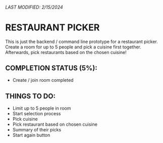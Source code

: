 ###### LAST MODIFIED: 2/15/2024

# RESTAURANT PICKER

This is just the backend / command line prototype for a restaurant picker. Create a room for up to 5 people and pick a cuisine first together.
Afterwards, pick restaurants based on the chosen cuisine!

## COMPLETION STATUS (5%):
- Create / join room completed

## THINGS TO DO:
- Limit up to 5 people in room
- Start selection process
- Pick cuisine
- Pick restaurant based on chosen cuisine
- Summary of their picks
- Start again button

